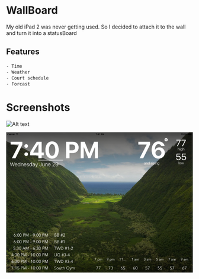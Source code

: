 # WallBoard
My old iPad 2 was never getting used. So I decided to attach it to the wall and turn it into a statusBoard 

## Features
	- Time
	- Weather 
	- Court schedule
	- Forcast  

# Screenshots 
![Alt text](ReadmeResources/gif.gif?raw=true "gif.gif")

![Alt text](ReadmeResources/screenshot.png?raw=true "screenshot.png")

